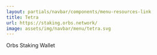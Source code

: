 ```yaml
---
layout: partials/navbar/components/menu-resources-link
title: Tetra
url: https://staking.orbs.network/
image: assets/img/navbar/menu/tetra.svg
---
```


Orbs Staking Wallet

